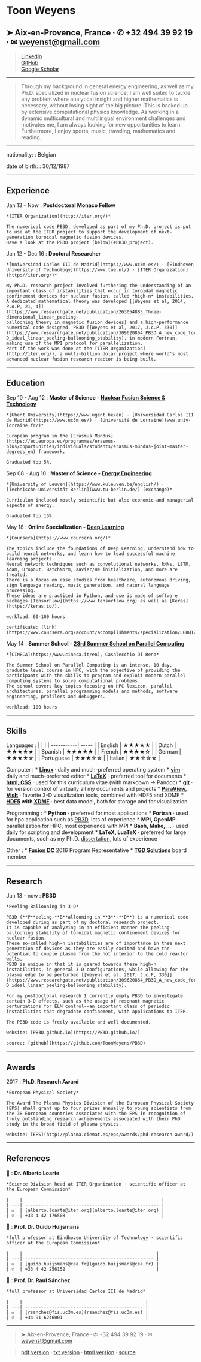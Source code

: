 Toon Weyens
===========

➤ Aix-en-Provence, France · ✆ +32 494 39 92 19 · ✉  <weyenst@gmail.com>
-----------------------------------------------------------------------
> [LinkedIn](https://www.linkedin.com/in/toonweyens/)  
> [GitHub](http://github.com/toonweyens)  
> [Google Scholar](https://scholar.google.com/citations?user=pn68uq0AAAAJ&hl=en&oi=sra)

----

>  Through my background in general energy engineering, as well as my Ph.D. specialized in nuclear fusion science, I am well suited to tackle any problem where analytical insight and higher mathematics is necessary, without losing sight of the big picture. This is backed up by extensive computational physics knowledge. As working in a dynamic multicultural and multilingual environment challenges and motivates me, I am always looking for new opportunities to learn. Furthermore, I enjoy sports, music, traveling, mathematics and reading.

----

nationality:
:   Belgian

date of birth:
:   30/12/1987

----

Experience
----------

Jan 13 - Now
:   **Postdoctoral Monaco Fellow**
    
    *[ITER Organization](http://iter.org/)*

    The numerical code PB3D, developed as part of my Ph.D. project is put to use at the ITER project to support the development of next-generation toroidal magnetic fusion devices.
    Have a look at the PB3D project [below](#PB3D_project).

Jan 12 - Dec 16
:   **Doctoral Researcher**
    
    *[Universidad Carlos III de Madrid](https://www.uc3m.es/) · [Eindhoven University of Technology](https://www.tue.nl/) · [ITER Organization](http://iter.org/)*

    My Ph.D. research project involved furthering the understanding of an important class of instabilities that occur in toroidal magnetic confinement devices for nuclear fusion, called *high-n* instabilities. 
    A dedicated mathematical theory was developed [[Weyens et al, 2014, P.o.P, 21, 4]](https://www.researchgate.net/publication/263054885_Three-dimensional_linear_peeling-ballooning_theory_in_magnetic_fusion_devices) and a high-performance numerical code designed, PB3D [[Weyens et al, 2017, J.c.P, 330]](https://www.researchgate.net/publication/309620864_PB3D_A_new_code_for_edge_3-D_ideal_linear_peeling-ballooning_stability), in modern Fortran, making use of the MPI protocol for parallelization. 
    Part of the work was done at the [ITER Organization](http://iter.org/), a multi-billion dolar project where world's most advanced nuclear fusion research reactor is being built.

----

Education
---------

Sep 10 - Aug 12
:   **Master of Science - [Nuclear Fusion Science & Technology](http://www.em-master-fusion.org/)**
    
    *[Ghent University](https://www.ugent.be/en) · [Universidad Carlos III de Madrid](https://www.uc3m.es/) · [Université de Lorraine](www.univ-lorraine.fr/)*
    
    European program in the [Erasmus Mundus](https://ec.europa.eu/programmes/erasmus-plus/opportunities/individuals/students/erasmus-mundus-joint-master-degrees_en) framework. 
    
    Graduated top 5%.

Sep 08 - Aug 10
:   **Master of Science - [Energy Engineering](http://onderwijsaanbod.kuleuven.be/opleidingen/n/CQ_50268954.htm )**
    
    *[University of Leuven](https://www.kuleuven.be/english/) · [Technische Universität Berlin](www.tu-berlin.de/) (exchange)*

    Curriculum included mostly scientific but also economic and managerial aspects of energy. 
    
    Graduated top 15%.

May 18
:   **Online Specialization - [Deep Learning](https://www.coursera.org/specializations/deep-learning)**
    
    *[Coursera](https://www.coursera.org/)*
    
    The topics include the foundations of Deep Learning, understand how to build neural networks, and learn how to lead successful machine learning projects.
    Neural network techniques such as convolutional networks, RNNs, LSTM, Adam, Dropout, BatchNorm, Xavier/He initialization, and more are treated.
    There is a focus on case studies from healthcare, autonomous driving, sign language reading, music generation, and natural language processing.
    These ideas are practiced in Python, and use is made of software packages [TensorFlow](https://www.tensorflow.org) as well as [Keras](https://keras.io/).
    
    workload: 60-100 hours
    
    certificate: [link](https://www.coursera.org/account/accomplishments/specialization/LGBBTZSV3E3S)

May 14
:   **Summer School - [23rd Summer School on Parallel Computing](http://www.hpc.cineca.it/content/25th-summer-school-parallel-computing)**
    
    *[CINECA](https://www.cineca.it/en), Casalecchio Di Reno*
    
    The Summer School on Parallel Computing is an intense, 10 day, graduate level course in HPC, with the objective of providing the participants with the skills to program and exploit modern parallel computing systems to solve computational problems.
    The school covers key topics focusing on HPC lexicon, parallel architectures, parallel programming models and methods, software engineering, profilers and debuggers.
    
    workload: 100 hours

----

Skills
-----
Languages
:   |            |       |
    | -----------| ----- |
    | English    | ★★★★★ |
    | Dutch      | ★★★★★ |
    | Spanish    | ★★★★★ |
    | French     | ★★★★☆ |
    | German     | ★★★★☆ |
    | Portuguese | ★★★☆☆ |
    | Italian    | ★★☆☆☆ |

Computer
:   * **[Linux](https://www.linux.org/)** · daily and much-preferred operating system
    * **[vim](https://www.vim.org/)** · daily and much-preferred editor
    * **[LaTeX](https://www.latex-project.org/)** · preferred tool for documents
    * **[html, CSS](https://www.w3.org/standards/webdesign/htmlcss)** · used for this curriculum vitae (with markdown → Pandoc)
    * **[git](https://git-scm.com/)** · for version control of virtually all my documents and projects
    * **[ParaView](https://www.paraview.org/), [VisIt](https://visit.llnl.gov/)** · favorite 3-D visualization tools, combined with HDF5 and XDMF
    * **[HDF5](https://www.hdfgroup.org/HDF5/) with [XDMF](https://xmswiki.com/wiki/XMDF)** · best data model, both for storage and for visualization

Programming
:   * **Python** · preferred for most applications
    * **Fortran** · used for hpc application such as [PB3D](https://PB3D.github.io/), lots of experience
    * **MPI, OpenMP** · parallelization for HPC, most experience with MPI
    * **Bash, Make, ...** · used daily for scripting and development
    * **LaTeX, LuaTeX** · preferred for large documents, such as my Ph.D. [dissertation](https://toonweyens.github.io/PB3D/dissertation_TOON_WEYENS.pdf), lots of experience

Other
:   * **[Fusion DC](http://www.em-fusion-dc.org/)** 2016 Program Representative
    * **[TGD Solutions](http://tgdsolutions.net/)** board member

----

Research
--------
Jan 13 - now
:   <a name="PB3D_project"></a>**PB3D**
    
    *Peeling-Ballooning in 3-D*
    
    PB3D (**P**eeling-**B**allooning in **3**-**D**} is a numerical code developed during as part of my doctoral research project.
    It is capable of analyzing in an efficient manner the peeling-ballooning stability of toroidal magnetic confinement devices for nuclear fusion.
    These so-called high-n instabilities are of importance in thee next generation of devices as they are easily excited and have the potential to couple plasma from the hot interior to the cold reactor walls.
    PB3D is unique in that it is geared towards these high-n instabilities, in general 3-D configurations, while allowing for the plasma edge to be perturbed [[Weyens et al, 2017, J.c.P, 330]](https://www.researchgate.net/publication/309620864_PB3D_A_new_code_for_edge_3-D_ideal_linear_peeling-ballooning_stability).
    
    For my postdoctoral research I currently emply PB3D to investigate certain 3-D effects, such as the usage of resonant magnetic perturbations for ELM control--an important class of periodic instabilities that degradate confinement, with applications to ITER.
    
    The PB3D code is freely available and well-documented.
    
    website: [PB3D.github.io](https://PB3D.github.io/)
    
    source: [github](https://github.com/ToonWeyens/PB3D)

----

Awards
------
2017
:   **Ph.D. Research Award**
    
    *European Physical Society*
    
    The Award The Plasma Physics Division of the European Physical Society (EPS) shall grant up to four prizes annually to young scientists from the 38 European countries associated with the EPS in recognition of truly outstanding research achievements associated with their PhD study in the broad field of plasma physics. 
    
    website: [EPS](http://plasma.ciemat.es/eps/awards/phd-research-award/)


----

References
----------
👤
:   **Dr. Alberto Loarte**
    
    *Science Division head at ITER Organization · scientific officer at the European Commission*
    
    |    |                                                    |
    | ---| -------------------------------------------------- |
    | ✉  | [alberto.loarte@iter.org](alberto.loarte@iter.org) |
    | ✆  | +33 4 42 176508                                    |

👤
:   **Prof. Dr. Guido Huijsmans**
    
    *full professor at Eindhoven University of Technology · scientific officer at the European Commission*
    
    |    |                                                  |
    | ---| ------------------------------------------------ |
    | ✉  | [guido.huijsmans@cea.fr](guido.huijsmans@cea.fr) |
    | ✆  | +33 4 42 256152                                  |

👤
:   **Prof. Dr. Raul Sánchez**
    
    *full professor at Universidad Carlos III de Madrid*
    
    |    |                                              |
    | ---| -------------------------------------------- |
    | ✉  | [rsanchez@fis.uc3m.es](rsanchez@fis.uc3m.es) |
    | ✆  | +34 91 6246001                               |

----

> ➤ Aix-en-Provence, France · ✆ +32 494 39 92 19 · ✉  <weyenst@gmail.com>

> [pdf version](https://raw.githubusercontent.com/ToonWeyens/toonweyens.github.io/master/CV_ToonWeyens.pdf) · [txt version](https://raw.githubusercontent.com/ToonWeyens/toonweyens.github.io/master/CV_ToonWeyens.txt) · [html version](https://toonweyens.github.io/) · [source](https://github.com/ToonWeyens/toonweyens.github.io)

